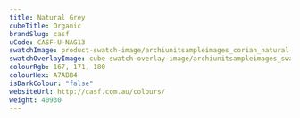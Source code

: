 ```yaml
---
title: Natural Grey
cubeTitle: Organic
brandSlug: casf
uCode: CASF-U-NAG13
swatchImage: product-swatch-image/archiunitsampleimages_corian_natural-grey.jpg
swatchOverlayImage: cube-swatch-overlay-image/archiunitsampleimages_swatch-overlay_corian.png
colourRgb: 167, 171, 180
colourHex: A7ABB4
isDarkColour: "false"
websiteUrl: http://casf.com.au/colours/
weight: 40930
---
```

